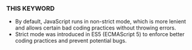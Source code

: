 ### THIS KEYWORD

- By default, JavaScript runs in non-strict mode, which is more lenient and allows certain bad coding practices without throwing errors.
- Strict mode was introduced in ES5 (ECMAScript 5) to enforce better coding practices and prevent potential bugs.
